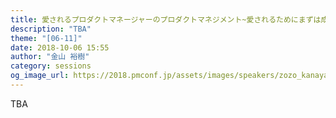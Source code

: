 ```yaml
---
title: 愛されるプロダクトマネージャーのプロダクトマネジメント~愛されるためにまずは成果を残す~
description: "TBA"
theme: "[06-11]"
date: 2018-10-06 15:55
author: "金山 裕樹"
category: sessions
og_image_url: https://2018.pmconf.jp/assets/images/speakers/zozo_kanayama.jpg
---
```

TBA
